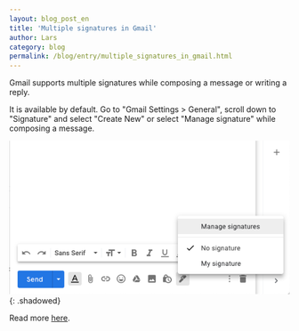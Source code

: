 ```yaml
---
layout: blog_post_en
title: 'Multiple signatures in Gmail'
author: Lars
category: blog
permalink: /blog/entry/multiple_signatures_in_gmail.html
---
```


Gmail supports multiple signatures while composing a message or writing a reply.

It is available by default. Go to "Gmail Settings > General", scroll down to "Signature" and select "Create New" or select "Manage signature" while composing a message.

![](/assets/blog/2020-04-30-multiple-signatures-in-gmail/gmail_multiple_signatures.png){: .shadowed}

Read more [here](https://gsuiteupdates.googleblog.com/2020/03/multiple-signatures-gmail.html).
